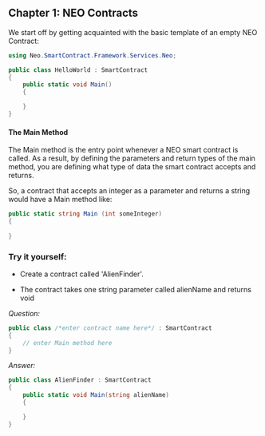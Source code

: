 ## Chapter 1: NEO Contracts

We start off by getting acquainted with the basic template of an empty NEO Contract:

```c#
using Neo.SmartContract.Framework.Services.Neo;

public class HelloWorld : SmartContract
{
    public static void Main()
    {

    }
}
```
#### The Main Method

The Main method is the entry point whenever a NEO smart contract is called. As a result, by defining the parameters and return types of the main method, you are defining what type of data the smart contract accepts and returns. 

So, a contract that accepts an integer as a parameter and returns a string would have a Main method like: 

```c#
public static string Main (int someInteger) 
{
  
}
```



### Try it yourself: 

- Create a contract called 'AlienFinder'. 


- The contract takes one string parameter called alienName and returns void



*Question:*

```c#
public class /*enter contract name here*/ : SmartContract
{
	// enter Main method here
}
```

*Answer:*

```c#
public class AlienFinder : SmartContract
{
    public static void Main(string alienName)
    {

    }
}
```

